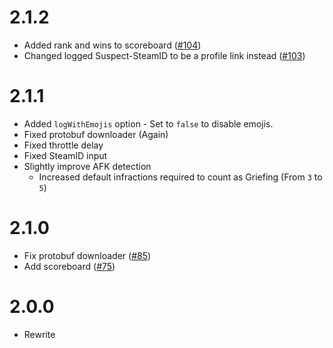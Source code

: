 # 2.1.2

- Added rank and wins to scoreboard ([#104](https://github.com/BeepIsla/CSGO-Overwatch-Bot/issues/104))
- Changed logged Suspect-SteamID to be a profile link instead ([#103](https://github.com/BeepIsla/CSGO-Overwatch-Bot/pull/103))

# 2.1.1

- Added `logWithEmojis` option - Set to `false` to disable emojis.
- Fixed protobuf downloader (Again)
- Fixed throttle delay
- Fixed SteamID input
- Slightly improve AFK detection
  - Increased default infractions required to count as Griefing (From `3` to `5`)

# 2.1.0

- Fix protobuf downloader ([#85](https://github.com/BeepIsla/CSGO-Overwatch-Bot/issues/85))
- Add scoreboard ([#75](https://github.com/BeepIsla/CSGO-Overwatch-Bot/issues/85))

# 2.0.0

- Rewrite
